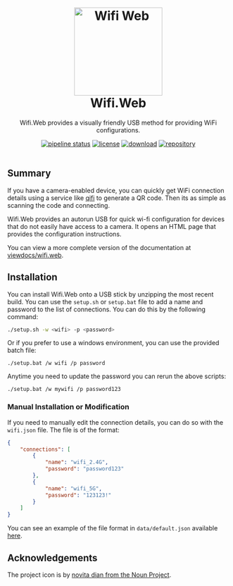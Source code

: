 <h1 align="center">
    <img alt="Wifi Web" src="https://gitlab.com/jrbeverly-homelab/Wifi.Web/raw/master/docs/icon/icon.png" width="200px" height="200px" />
    <br /> Wifi.Web
</h1>

<p align="center">
    Wifi.Web provides a visually friendly USB method for providing WiFi configurations.
</p>

<div align="center">
    <a href="https://gitlab.com/jrbeverly-homelab/Wifi.Web/commits/master"><img alt="pipeline status" src="https://gitlab.com/jrbeverly-homelab/Wifi.Web/badges/master/pipeline.svg" /></a>
    <a href="https://gitlab.com/jrbeverly-homelab/Wifi.Web/blob/master/LICENSE"><img alt="license" src="https://img.shields.io/badge/license-MIT-blue.svg" /></a>
    <a href="https://gitlab.com/jrbeverly-homelab/Wifi.Web/-/jobs/artifacts/master/download?job=deploy"><img alt="download" src="https://img.shields.io/badge/wifi.web-zip-green.svg" /></a>
    <a href="https://gitlab.com/jrbeverly-homelab/Wifi.Web"><img alt="repository" src="https://img.shields.io/badge/gitlab-wifi.web-red.svg" /></a>
</div>
<br />

## Summary

If you have a camera-enabled device, you can quickly get WiFi connection details using a service like [qifi](https://qifi.org/) to generate a QR code. Then its as simple as scanning the code and connecting.

Wifi.Web provides an autorun USB for quick wi-fi configuration for devices that do not easily have access to a camera. It opens an HTML page that provides the configuration instructions.

You can view a more complete version of the documentation at [viewdocs/wifi.web](http://jrbeverly.viewdocs.io/wifi.web).

## Installation

You can install Wifi.Web onto a USB stick by unzipping the most recent build. You can use the `setup.sh` or `setup.bat` file to add a name and password to the list of connections. You can do this by the following command:

```bash
./setup.sh -w <wifi> -p <password>
```

Or if you prefer to use a windows environment, you can use the provided batch file:

```batch
./setup.bat /w wifi /p password 
```

Anytime you need to update the password you can rerun the above scripts:

```batch
./setup.bat /w mywifi /p password123 
```

### Manual Installation or Modification

If you need to manually edit the connection details, you can do so with the `wifi.json` file. The file is of the format:

```json
{
    "connections": [
        {
            "name": "wifi_2.4G",
            "password": "password123"
        },
        {
            "name": "wifi_5G",
            "password": "123123!"
        }
    ]
}
```

You can see an example of the file format in `data/default.json` available [here](src/data/default.json).

## Acknowledgements

The project icon is by [novita dian from the Noun Project](docs/icon/README.md).